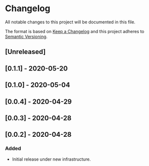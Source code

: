 # Changelog

All notable changes to this project will be documented in this file.

The format is based on [Keep a Changelog](http://keepachangelog.com/en/1.0.0/)
and this project adheres to [Semantic Versioning](http://semver.org/spec/v2.0.0.html).

## [Unreleased]

## [0.1.1] - 2020-05-20

## [0.1.0] - 2020-05-04

## [0.0.4] - 2020-04-29

## [0.0.3] - 2020-04-28

## [0.0.2] - 2020-04-28

### Added
  - Initial release under new infrastructure.
